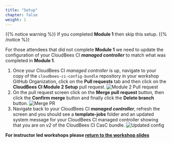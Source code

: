 ```yaml
---
title: "Setup"
chapter: false
weight: 1
---
```


{{% notice warning %}}
If you completed **Module 1** then skip this setup.
{{% /notice %}}

For those attendees that did not complete **Module 1** we need to update the configuration of your CloudBees CI ***managed controller*** to match what was completed in **Module 1**. 

1. Once your CloudBees CI *managed controller* is up, navigate to your copy of the `cloudbees-ci-config-bundle` repository in your workshop GitHub Organization, click on the **Pull requests** tab and then click on the **CloudBees CI Module 2 Setup** pull request. ![Module 2 Pull request](module-2-pull-request.png?width=50pc)
2. On the pull request screen click on the **Merge pull request** button, then click the **Confirm merge** button and finally click the **Delete branch** button. ![Merge PR](merge-pr.png?width=50pc)
4. Navigate back to your CloudBees CI ***managed controller***, refresh the screen and you should see a **template-jobs** folder and an updated system message for your CloudBees CI managed controller showing that you are on *v2* of the CloudBees CI CasC bundle. ![Updated config](updated-config.png?width=50pc)

**For instructor led workshops please <a href="https://cloudbees-days.github.io/cloudbees-field-workshops/cloudbees-ci/#using-templates-title">return to the workshop slides</a>**
